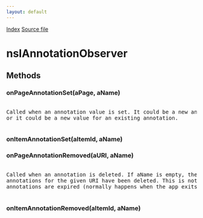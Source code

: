 ```yaml
---
layout: default
---
```

<div id='links'><a href="../index.html">Index</a>
<a href="http://dxr.mozilla.org/mozilla-central/source/toolkit/components/places/nsIAnnotationService.idl">Source file</a>
</div>

# nsIAnnotationObserver #

## Methods ##

### onPageAnnotationSet(aPage, aName) ###
<pre>  
Called when an annotation value is set. It could be a new annotation,  
or it could be a new value for an existing annotation.  
  
</pre>
### onItemAnnotationSet(aItemId, aName) ###

### onPageAnnotationRemoved(aURI, aName) ###
<pre>  
Called when an annotation is deleted. If aName is empty, then ALL  
annotations for the given URI have been deleted. This is not called when  
annotations are expired (normally happens when the app exits).  
  
</pre>
### onItemAnnotationRemoved(aItemId, aName) ###
